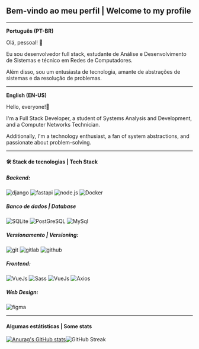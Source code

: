 ## Bem-vindo ao meu perfil | Welcome to my profile

--- 

**Português (PT-BR)**

Olá, pessoal! 👋

Eu sou desenvolvedor full stack, estudante de Análise e Desenvolvimento de Sistemas e técnico em Redes de Computadores.

Além disso, sou um entusiasta de tecnologia, amante de abstrações de sistemas e da resolução de problemas.

---
**English (EN-US)**

Hello, everyone!👋

I'm a Full Stack Developer, a student of Systems Analysis and Development, and a Computer Networks Technician.

Additionally, I'm a technology enthusiast, a fan of system abstractions, and passionate about problem-solving.

---

#### 🛠️ Stack de tecnologias | Tech Stack

##### Backend:
![django](https://img.shields.io/badge/DJANGO-092e20?&logo=django&logoColor=white&style=flat-square&logoWidth=30) ![fastapi](https://img.shields.io/badge/FASTAPI-black?&logo=fastapi&logoColor=white&style=flat-square&logoWidth=30) ![node.js](https://img.shields.io/badge/NODE.JS-68A063?&logo=node.js&logoColor=303030&style=flat-square&logoWidth=30) ![Docker](https://img.shields.io/badge/DOCKER-2496ED?style=flat-square&logo=docker&logoColor=white)

##### Banco de dados | Database
![SQLite](https://img.shields.io/badge/SQLITE-003B57?style=flat-square&logo=sqlite&logoColor=white) ![PostGreSQL](https://img.shields.io/badge/POSTGRESQL-4169e1?style=flat-square&logo=postgresql&logoColor=white) ![MySql](https://img.shields.io/badge/MYSQL-00758F?&logo=mysql&logoColor=white&style=flat-square&logoWidth=30)

##### Versionamento | Versioning:
![git](https://img.shields.io/badge/GIT-f34f29?&logo=git&logoColor=white&style=flat-square&logoWidth=30) ![gitlab](https://img.shields.io/badge/GITLAB-414141?&logo=gitlab&logoColor=f34f29&style=flat-square&logoWidth=300) ![github](https://img.shields.io/badge/GITHUB-414141?&logo=github&logoColor=white&style=flat-square&logoWidth=30)

##### Frontend:
![VueJs](https://img.shields.io/badge/VUEJS-35495E?style=flat-square&logo=vuedotjs&logoColor=4FC08D) ![Sass](https://img.shields.io/badge/SASS-c95e92?&logo=sass&logoColor=ffffff&style=flat-square&logoWidth=30) ![VueJs](https://img.shields.io/badge/TAILWINDCSS-grey?style=flat-square&logo=tailwind-css&logoColor=38B2AC) ![Axios](https://img.shields.io/static/v1?style=flat-square&message=AXIOS&color=5A29E4&logo=AXIOS&logoColor=FFFFFF&label=)  


##### Web Design:
![figma](https://img.shields.io/badge/FIGMA-F24E1E?style=flat-square&logo=figma&logoColor=white)

---
#### Algumas estátisticas | Some stats
 
[![Anurag's GitHub stats](https://github-readme-stats.vercel.app/api?username=jonathassc&show_icons=true&theme=radical)](https://github.com/anuraghazra/github-readme-stats)![GitHub Streak](https://github-readme-streak-stats.herokuapp.com/?user=jonathassc&theme=radical)
